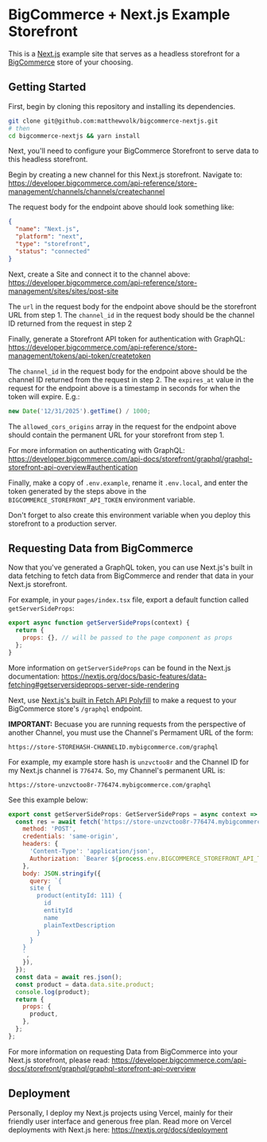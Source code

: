 # BigCommerce + Next.js Example Storefront

This is a [Next.js](https://nextjs.org/) example site that serves as a headless storefront for a
[BigCommerce](https://www.bigcommerce.com/) store of your choosing.

## Getting Started

First, begin by cloning this repository and installing its dependencies.

```bash
git clone git@github.com:matthewvolk/bigcommerce-nextjs.git
# then
cd bigcommerce-nextjs && yarn install
```

Next, you'll need to configure your BigCommerce Storefront to serve data to this headless
storefront.

Begin by creating a new channel for this Next.js storefront. Navigate to:
https://developer.bigcommerce.com/api-reference/store-management/channels/channels/createchannel

The request body for the endpoint above should look something like:

```json
{
  "name": "Next.js",
  "platform": "next",
  "type": "storefront",
  "status": "connected"
}
```

Next, create a Site and connect it to the channel above:
https://developer.bigcommerce.com/api-reference/store-management/sites/sites/post-site

The `url` in the request body for the endpoint above should be the storefront URL from step 1. The
`channel_id` in the request body should be the channel ID returned from the request in step 2

Finally, generate a Storefront API token for authentication with GraphQL:
https://developer.bigcommerce.com/api-reference/store-management/tokens/api-token/createtoken

The `channel_id` in the request body for the endpoint above should be the channel ID returned from
the request in step 2. The `expires_at` value in the request for the endpoint above is a timestamp
in seconds for when the token will expire. E.g.:

```javascript
new Date('12/31/2025').getTime() / 1000;
```

The `allowed_cors_origins` array in the request for the endpoint above should contain the permanent
URL for your storefront from step 1.

For more information on authenticating with GraphQL:
https://developer.bigcommerce.com/api-docs/storefront/graphql/graphql-storefront-api-overview#authentication

Finally, make a copy of `.env.example`, rename it `.env.local`, and enter the token generated by the
steps above in the `BIGCOMMERCE_STOREFRONT_API_TOKEN` environment variable.

Don't forget to also create this environment variable when you deploy this storefront to a
production server.

## Requesting Data from BigCommerce

Now that you've generated a GraphQL token, you can use Next.js's built in data fetching to fetch
data from BigCommerce and render that data in your Next.js storefront.

For example, in your `pages/index.tsx` file, export a default function called `getServerSideProps`:

```javascript
export async function getServerSideProps(context) {
  return {
    props: {}, // will be passed to the page component as props
  };
}
```

More information on `getServerSideProps` can be found in the Next.js documentation:
https://nextjs.org/docs/basic-features/data-fetching#getserversideprops-server-side-rendering

Next, use
[Next.js's built in Fetch API Polyfill](https://nextjs.org/docs/basic-features/supported-browsers-features#polyfills)
to make a request to your BigCommerce store's `/graphql` endpoint.

**IMPORTANT:** Becuase you are running requests from the perspective of another Channel, you must
use the Channel's Permament URL of the form:

```
https://store-STOREHASH-CHANNELID.mybigcommerce.com/graphql
```

For example, my example store hash is `unzvctoo8r` and the Channel ID for my Next.js channel is
`776474`. So, my Channel's permanent URL is:

```
https://store-unzvctoo8r-776474.mybigcommerce.com/graphql
```

See this example below:

```javascript
export const getServerSideProps: GetServerSideProps = async context => {
  const res = await fetch('https://store-unzvctoo8r-776474.mybigcommerce.com/graphql', {
    method: 'POST',
    credentials: 'same-origin',
    headers: {
      'Content-Type': 'application/json',
      Authorization: `Bearer ${process.env.BIGCOMMERCE_STOREFRONT_API_TOKEN}`,
    },
    body: JSON.stringify({
      query: `{
      site {
        product(entityId: 111) {
          id
          entityId
          name
          plainTextDescription
        }
      }
    }
    `,
    }),
  });
  const data = await res.json();
  const product = data.data.site.product;
  console.log(product);
  return {
    props: {
      product,
    },
  };
};
```

For more information on requesting Data from BigCommerce into your Next.js storefront, please read:
https://developer.bigcommerce.com/api-docs/storefront/graphql/graphql-storefront-api-overview

## Deployment

Personally, I deploy my Next.js projects using Vercel, mainly for their friendly user interface and
generous free plan. Read more on Vercel deployments with Next.js here:
https://nextjs.org/docs/deployment
